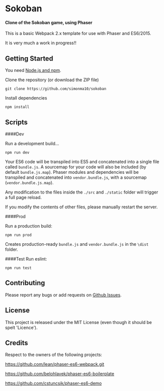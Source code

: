 # Sokoban
#### Clone of the Sokoban game, using Phaser

This is a basic Webpack 2.x template for use with Phaser and ES6/2015.

It is very much a work in progress!!

## Getting Started
You need [Node.js and npm](https://nodejs.org/). 

Clone the repository (or download the ZIP file)

`git clone https://github.com/simonma10/sokoban`

Install dependencies

`npm install`

## Scripts

####Dev

Run a development build...

`npm run dev`

Your ES6 code will be transpiled into ES5 and concatenated into a single file called `bundle.js`.
A sourcemap for your code will also be included (by default `bundle.js.map`).
Phaser modules and dependencies will be transpiled and concatenated into `vendor.bundle.js`, with a sourcemap (`vendor.bundle.js.map`).

Any modification to the files inside the `./src` and `./static` folder will trigger a full page reload.

If you modify the contents of other files, please manually restart the server.


####Prod

Run a production build:

`npm run prod`

Creates production-ready `bundle.js` and `vendor.bundle.js` in the `\dist` folder.


####Test
Run eslint:

`npm run test`




## Contributing

Please report any bugs or add requests on [Github Issues](https://github.com/simonma10/sokoban/issues).


## License

This project is released under the MIT License (even though it should be spelt 'Licence').

## Credits

Respect to the owners of the following projects:

https://github.com/lean/phaser-es6-webpack.git

https://github.com/belohlavek/phaser-es6-boilerplate

https://github.com/cstuncsik/phaser-es6-demo
